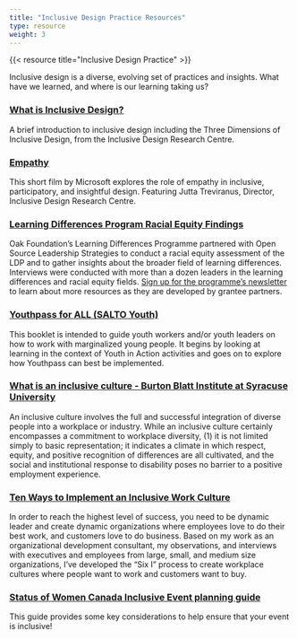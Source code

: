 ```yaml
---
title: "Inclusive Design Practice Resources"
type: resource
weight: 3
---
```

{{< resource title="Inclusive Design Practice" >}}

<p class="resource-intro">Inclusive design is a diverse, evolving set of practices and insights. What have we learned, and where is our learning taking us?</p>

### [What is Inclusive Design?](http://idrc.ocadu.ca/about-the-idrc/49-resources/online-resources/articles-and-papers/443-whatisinclusivedesign)

A brief introduction to inclusive design including the Three Dimensions of Inclusive Design, from the Inclusive Design Research Centre.

### [Empathy](https://www.microsoft.com/videoplayer/embed/c5d513b5-d98b-4cf0-bb01-ce67aeb61f63?autoplay=true&loop=false&market=en-us&playFullScreen=true)

This short film by Microsoft explores the role of empathy in inclusive, participatory, and insightful design. Featuring Jutta Treviranus, Director, Inclusive Design Research Centre.

### [Learning Differences Program Racial Equity Findings](http://oakfnd.org/our-learnings.html)

Oak Foundation’s Learning Differences Programme partnered with Open Source Leadership Strategies to conduct a racial equity assessment of the LDP and to gather insights about the broader field of learning differences.  Interviews were conducted with more than a dozen leaders in the learning differences and racial equity fields. [Sign up for the programme’s newsletter](http://oakfnd.org/learning-differences.html) to learn about more resources as they are developed by grantee partners.

### [Youthpass for ALL (SALTO Youth)](https://www.salto-youth.net/downloads/4-17-1949/YouthpassForAll.pdf)

This booklet is intended to guide youth workers and/or youth leaders on how to work with marginalized young people. It begins by looking at learning in the context of Youth in Action activities and goes on to explore how Youthpass can best be implemented.

### [What is an inclusive culture - Burton Blatt Institute at Syracuse University](http://bbi.syr.edu/projects/Demand_Side_Models/docs/a_inclusive_culture.htm)

An inclusive culture involves the full and successful integration of diverse people into a workplace or industry. While an inclusive culture certainly encompasses a commitment to workplace diversity, (1) it is not limited simply to basic representation; it indicates a climate in which respect, equity, and positive recognition of differences are all cultivated, and the social and institutional response to disability poses no barrier to a positive employment experience.

### [Ten Ways to Implement an Inclusive Work Culture](https://www.fastcompany.com/1692198/ten-ways-implement-inclusive-work-culture)

In order to reach the highest level of success, you need to be dynamic leader and create dynamic organizations where employees love to do their best work, and customers love to do business. Based on my work as an organizational development consultant, my observations, and interviews with executives and employees from large, small, and medium size organizations, I’ve developed the “Six I” process to create workplace cultures where people want to work and customers want to buy.

### [Status of Women Canada Inclusive Event planning guide](https://cfc-swc.gc.ca/gba-acs/inclusive-inclusif-en.html)

This guide provides some key considerations to help ensure that your event is inclusive!
